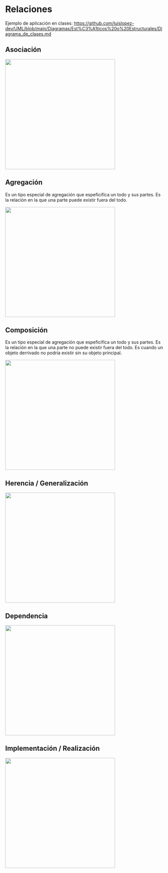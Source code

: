 # Relaciones

Ejemplo de aplicación en clases: https://github.com/luislopez-dev/UML/blob/main/Diagramas/Est%C3%A1ticos%20o%20Estructurales/Diagrama_de_clases.md

##

## Asociación
<img src="https://github.com/luislopez-dev/UML/assets/48783255/ba3bd090-bf7c-47bc-b204-a3d768d97192" width="350">

<br>

## Agregación

Es un tipo especial de agregación que espeficifíca un todo y sus partes. Es la relación en la que una parte puede existir fuera del todo.
<br>

<img src="https://github.com/luislopez-dev/UML/assets/48783255/d9693a48-b3b2-4ab7-9bcc-9f09a8c271cc" width="350">

## Composición

Es un tipo especial de agregación que espeficifíca un todo y sus partes. Es la relación en la que una parte no puede existir fuera del todo. Es cuando un objeto derrivado no podría existir sin su objeto principal.
<br>

<img src="https://github.com/luislopez-dev/UML/assets/48783255/c6fe53e0-93c0-46f2-883d-ce63a31c1b5f" width="350">

## Herencia / Generalización
<img src="https://github.com/luislopez-dev/UML/assets/48783255/e334f482-184f-42b2-a67e-283afdd40cd8" width="350">

## Dependencia
<img src="https://github.com/luislopez-dev/UML/assets/48783255/b09dfda9-03da-42ba-8bb9-41ceadb44b2f" width="350">

## Implementación / Realización
<img src="https://github.com/luislopez-dev/UML/assets/48783255/f23f892b-5329-4879-ac5e-4ce0c4df22ab" width="350">
